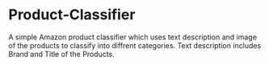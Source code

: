 # Product-Classifier

A simple Amazon product classifier which uses text description and image of the products to classify into diffrent categories.
Text description includes Brand and Title of the Products.
